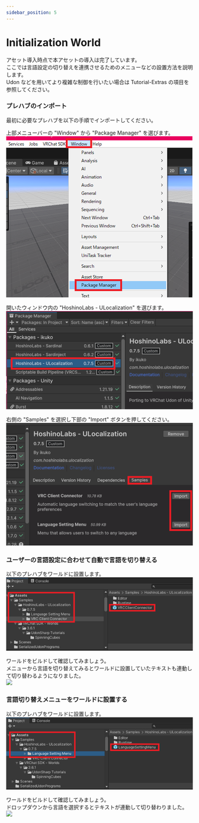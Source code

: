 ```yaml
---
sidebar_position: 5
---
```


# Initialization World

アセット導入時点で本アセットの導入は完了しています。  
ここでは言語設定の切り替えを連携させるためのメニューなどの設置方法を説明します。  
Udon などを用いてより複雑な制御を行いたい場合は Tutorial-Extras の項目を参照してください。

### プレハブのインポート

最初に必要なプレハブを以下の手順でインポートしてください。

上部メニューバーの "Window" から "Package Manager" を選びます。
![](img/initialization-world-import-01.png)

開いたウィンドウ内の "HoshinoLabs - ULocalization" を選びます。
![](img/initialization-world-import-02.png)

右側の "Samples" を選択し下部の "Import" ボタンを押してください。
![](img/initialization-world-import-03.png)

### ユーザーの言語設定に合わせて自動で言語を切り替える

以下のプレハブをワールドに設置します。  
![](img/initialization-world-link-vrcclient-01.png)

ワールドをビルドして確認してみましょう。  
メニューから言語を切り替えてみるとワールドに設置していたテキストも連動して切り替わるようになりました。  
![](img/initialization-world-link-vrcclient-02.gif)

### 言語切り替えメニューをワールドに設置する

以下のプレハブをワールドに設置します。  
![](img/initialization-world-language-setting-menu-01.png)

ワールドをビルドして確認してみましょう。  
ドロップダウンから言語を選択するとテキストが連動して切り替わりました。  
![](img/initialization-world-language-setting-menu-02.gif)
